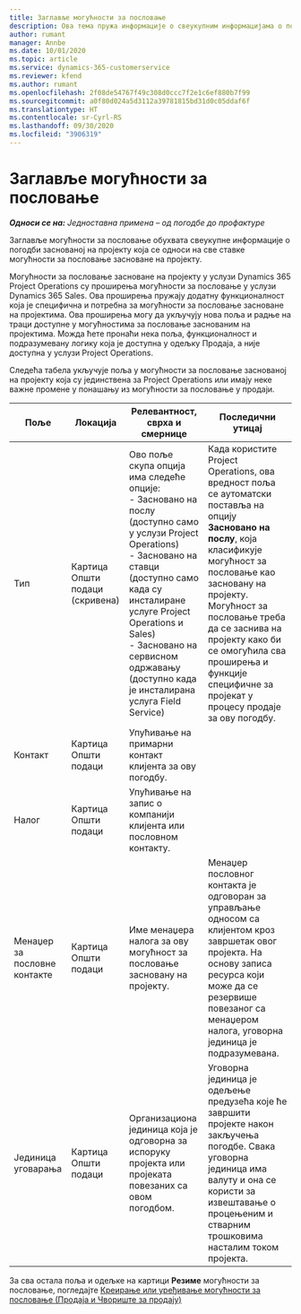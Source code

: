 ```yaml
---
title: Заглавље могућности за пословање
description: Ова тема пружа информације о свеукупним информацијама о погодбама заснованим на пројекту и ставкама могућности за пословање засноване на пројекту.
author: rumant
manager: Annbe
ms.date: 10/01/2020
ms.topic: article
ms.service: dynamics-365-customerservice
ms.reviewer: kfend
ms.author: rumant
ms.openlocfilehash: 2f08de54767f49c308d0ccc7f2e1c6ef880b7f99
ms.sourcegitcommit: a0f80d024a5d3112a39781815bd31d0c05ddaf6f
ms.translationtype: HT
ms.contentlocale: sr-Cyrl-RS
ms.lasthandoff: 09/30/2020
ms.locfileid: "3906319"
---
```

# <a name="opportunity-header"></a>Заглавље могућности за пословање

_**Односи се на:** Једноставна примена – од погодбе до профактуре_

Заглавље могућности за пословање обухвата свеукупне информације о погодби заснованој на пројекту која се односи на све ставке могућности за пословање засноване на пројекту.

Могућности за пословање засноване на пројекту у услузи Dynamics 365 Project Operations су проширења могућности за пословање у услузи Dynamics 365 Sales. Ова проширења пружају додатну функционалност која је специфична и потребна за могућности за пословање засноване на пројектима. Ова проширења могу да укључују нова поља и радње на траци доступне у могућностима за пословање заснованим на пројектима. Можда ћете пронаћи нека поља, функционалност и подразумевану логику која је доступна у одељку Продаја, а није доступна у услузи Project Operations.

Следећа табела укључује поља у могућности за пословање заснованој на пројекту која су јединствена за Project Operations или имају неке важне промене у понашању из могућности за пословање у продаји.

| **Поље** | **Локација** | **Релевантност, сврха и смернице** | **Последични утицај** |
| --- | --- | --- | --- |
| Тип | Картица Општи подаци (скривена) | Ово поље скупа опција има следеће опције:</br>- Засновано на послу (доступно само у услузи Project Operations)</br>- Засновано на ставци (доступно само када су инсталиране услуге Project Operations и Sales)</br>- Засновано на сервисном одржавању (доступно када је инсталирана услуга Field Service) | Када користите Project Operations, ова вредност поља се аутоматски поставља на опцију **Засновано на послу**, која класификује могућност за пословање као засновану на пројекту. Могућност за пословање треба да се заснива на пројекту како би се омогућила сва проширења и функције специфичне за пројекат у процесу продаје за ову погодбу. |
| Контакт | Картица Општи подаци | Упућивање на примарни контакт клијента за ову погодбу. | |
| Налог | Картица Општи подаци | Упућивање на запис о компанији клијента или пословном контакту. | |
| Менаџер за пословне контакте | Картица Општи подаци | Име менаџера налога за ову могућност за пословање засновану на пројекту. | Менаџер пословног контакта је одговоран за управљање односом са клијентом кроз завршетак овог пројекта. На основу записа ресурса који може да се резервише повезаног са менаџером налога, уговорна јединица је подразумевана. |
| Јединица уговарања | Картица Општи подаци | Организациона јединица која је одговорна за испоруку пројекта или пројеката повезаних са овом погодбом. | Уговорна јединица је одељење предузећа које ће завршити пројекте након закључења погодбе. Свака уговорна јединица има валуту и она се користи за извештавање о процењеним и стварним трошковима насталим током пројекта. |

За сва остала поља и одељке на картици **Резиме** могућности за пословање, погледајте [Креирање или уређивање могућности за пословање (Продаја и Чвориште за продају)](https://docs.microsoft.com/dynamics365/sales-enterprise/create-edit-opportunity-sales)
